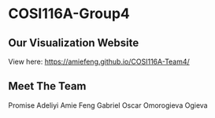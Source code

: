 # COSI116A-Group4

## Our Visualization Website

View here: https://amiefeng.github.io/COSI116A-Team4/

## Meet The Team

Promise Adeliyi
Amie Feng
Gabriel Oscar
Omorogieva Ogieva
